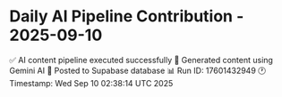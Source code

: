 # Daily AI Pipeline Contribution - 2025-09-10

✅ AI content pipeline executed successfully
🤖 Generated content using Gemini AI
💾 Posted to Supabase database
📊 Run ID: 17601432949
🕐 Timestamp: Wed Sep 10 02:38:14 UTC 2025
